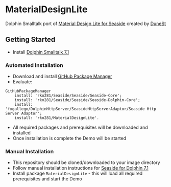 # MaterialDesignLite
Dolphin Smalltalk port of [Material Design Lite for Seaside](https://github.com/DuneSt/MaterialDesignLite) created by [DuneSt](https://github.com/DuneSt)

## Getting Started
* Install [Dolphin Smalltalk 7.1](https://github.com/dolphinsmalltalk/Dolphin)

### Automated Installation
* Download and install [GitHub Package Manager](https://github.com/rko281/GitHub)
* Evaluate:
```
GitHubPackageManager
    install: 'rko281/Seaside/Seaside/Seaside-Core';
    install: 'rko281/Seaside/Seaside/Seaside-Dolphin-Core';
    install: 'fxgallego/DolphinHttpServer/SeasideHttpServerAdaptor/Seaside Http Server Adaptor';
    install: 'rko281/MaterialDesignLite'.
```
* All required packages and prerequisites will be downloaded and installed
* Once installation is complete the Demo will be started


### Manual Installation
* This repository should be cloned/downloaded to your image directory
* Follow manual installation instructions for [Seaside for Dolphin 7.1](https://github.com/rko281/Seaside)
* Install package `MaterialDesignLite` - this will load all required prerequisites and start the Demo
